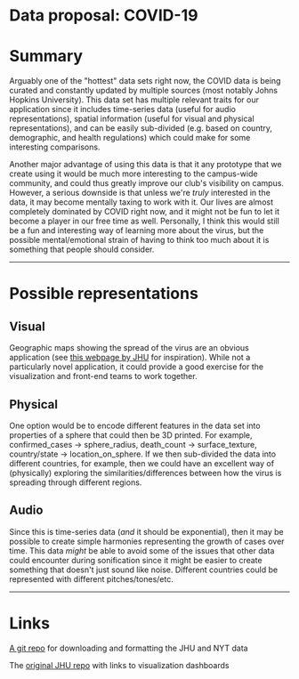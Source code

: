 # Data proposal: COVID-19

# Summary

Arguably one of the "hottest" data sets right now, the COVID data is being curated and constantly updated by multiple sources (most notably Johns Hopkins University). This data set has multiple relevant traits for our application since it includes time-series data (useful for audio representations), spatial information (useful for visual and physical representations), and can be easily sub-divided (e.g. based on country, demographic, and health regulations) which could make for some interesting comparisons.

Another major advantage of using this data is that it any prototype that we create using it would be much more interesting to the campus-wide community, and could thus greatly improve our club's visibility on campus. However, a serious downside is that unless we're *truly* interested in the data, it may become mentally taxing to work with it. Our lives are almost completely dominated by COVID right now, and it might not be fun to let it become a player in our free time as well. Personally, I think this would still be a fun and interesting way of learning more about the virus, but the possible mental/emotional strain of having to think too much about it is something that people should consider.

---

# Possible representations

## Visual

Geographic maps showing the spread of the virus are an obvious application (see [this webpage by JHU](https://www.arcgis.com/apps/opsdashboard/index.html#/bda7594740fd40299423467b48e9ecf6) for inspiration). While not a particularly novel application, it could provide a good exercise for the visualization and front-end teams to work together.

## Physical

One option would be to encode different features in the data set into properties of a sphere that could then be 3D printed. For example, confirmed_cases → sphere_radius, death_count → surface_texture, country/state → location_on_sphere. If we then sub-divided the data into different countries, for example, then we could have an excellent way of (physically) exploring the similarities/differences between how the virus is spreading through different regions.

## Audio

Since this is time-series data (*and* it should be exponential), then it may be possible to create simple harmonies representing the growth of cases over time. This data *might* be able to avoid some of the issues that other data could encounter during sonification since it might be easier to create something that doesn't just sound like noise. Different countries could be represented with different pitches/tones/etc.

---

# Links

[A git repo](https://github.com/willhaslett/covid-19-growth) for downloading and formatting the JHU and NYT data

The [original JHU repo](https://github.com/CSSEGISandData/COVID-19) with links to visualization dashboards